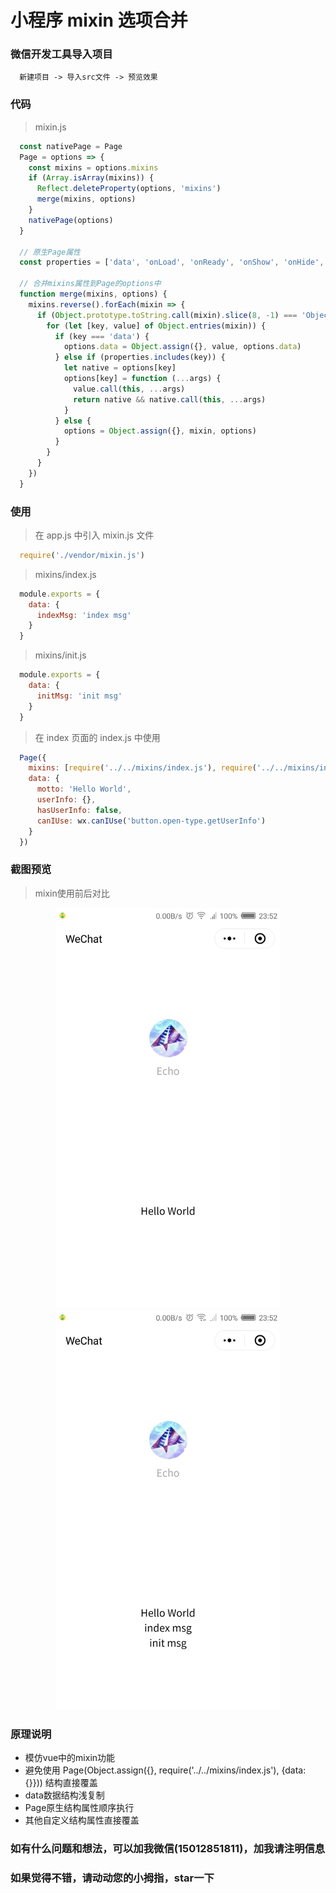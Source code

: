 # 小程序 mixin 选项合并

### 微信开发工具导入项目

```console
  新建项目 -> 导入src文件 -> 预览效果
```

### 代码

> mixin.js

```js
  const nativePage = Page
  Page = options => {
    const mixins = options.mixins
    if (Array.isArray(mixins)) {
      Reflect.deleteProperty(options, 'mixins')
      merge(mixins, options)
    }
    nativePage(options)
  }

  // 原生Page属性
  const properties = ['data', 'onLoad', 'onReady', 'onShow', 'onHide', 'onUnload', 'onPullDownRefresh', 'onReachBottom', 'onShareAppMessage', 'onPageScroll', 'onTabItemTap']

  // 合并mixins属性到Page的options中
  function merge(mixins, options) {
    mixins.reverse().forEach(mixin => {
      if (Object.prototype.toString.call(mixin).slice(8, -1) === 'Object') {
        for (let [key, value] of Object.entries(mixin)) {
          if (key === 'data') {
            options.data = Object.assign({}, value, options.data)
          } else if (properties.includes(key)) {
            let native = options[key]
            options[key] = function (...args) {
              value.call(this, ...args)
              return native && native.call(this, ...args)
            }
          } else {
            options = Object.assign({}, mixin, options)
          }
        }
      }
    })
  }
```

### 使用

> 在 app.js 中引入 mixin.js 文件

```js
  require('./vendor/mixin.js')
```

> mixins/index.js

```js
  module.exports = {
    data: {
      indexMsg: 'index msg' 
    }
  }
```

> mixins/init.js

```js
  module.exports = {
    data: {
      initMsg: 'init msg'
    }
  }
```

> 在 index 页面的 index.js 中使用

```js
  Page({
    mixins: [require('../../mixins/index.js'), require('../../mixins/init.js')],
    data: {
      motto: 'Hello World',
      userInfo: {},
      hasUserInfo: false,
      canIUse: wx.canIUse('button.open-type.getUserInfo')
    }
  })
```

### 截图预览

> mixin使用前后对比

<div align=center>
  <img width="360" height="640" src="./screenshot/mixin_before.png"/>
  <img width="360" height="640" src="./screenshot/mixin_after.png"/>
</div>

### 原理说明

* 模仿vue中的mixin功能
* 避免使用 Page(Object.assign({}, require('../../mixins/index.js'), {data: {}})) 结构直接覆盖
* data数据结构浅复制
* Page原生结构属性顺序执行
* 其他自定义结构属性直接覆盖

### 如有什么问题和想法，可以加我微信(15012851811)，加我请注明信息

### 如果觉得不错，请动动您的小拇指，star一下